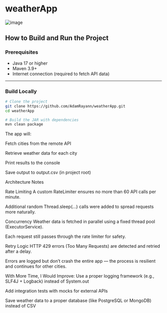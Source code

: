 # weatherApp


![image](https://github.com/user-attachments/assets/b9148aa1-8b21-4082-a17e-9ca5a8525207)

## How to Build and Run the Project

### Prerequisites
- Java 17 or higher
- Maven 3.9+
- Internet connection (required to fetch API data)

---

###  Build Locally

```bash
# Clone the project
git clone https://github.com/AdamRayann/weatherApp.git
cd weatherApp

# Build the JAR with dependencies
mvn clean package
```

The app will:

Fetch cities from the remote API

Retrieve weather data for each city

Print results to the console

Save output to output.csv (in project root)


Architecture Notes

Rate Limiting
A custom RateLimiter ensures no more than 60 API calls per minute.

Additional random Thread.sleep(...) calls were added to spread requests more naturally.


Concurrency
Weather data is fetched in parallel using a fixed thread pool (ExecutorService).

Each request still passes through the rate limiter for safety.


Retry Logic
HTTP 429 errors (Too Many Requests) are detected and retried after a delay.

Errors are logged but don’t crash the entire app — the process is resilient and continues for other cities.


With More Time, I Would Improve:
Use a proper logging framework (e.g., SLF4J + Logback) instead of System.out

Add integration tests with mocks for external APIs

Save weather data to a proper database (like PostgreSQL or MongoDB) instead of CSV
